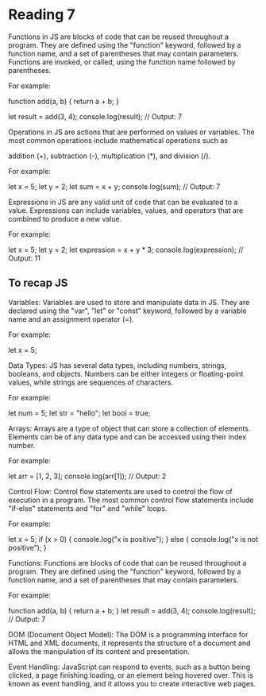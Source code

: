 # Reading 7
Functions in JS are blocks of code that can be reused throughout a program. 
They are defined using the "function" keyword, followed by a function name, and a set of parentheses that may contain parameters.
 Functions are invoked, or called, using the function name followed by parentheses. 
 
 For example:

 function add(a, b) {
  return a + b;
}

let result = add(3, 4);
console.log(result); // Output: 7

Operations in JS are actions that are performed on values or variables. The most common operations include mathematical operations such as 

addition (+), 
subtraction (-), 
multiplication (*), 
and division (/). 

For example:

let x = 5;
let y = 2;
let sum = x + y;
console.log(sum); // Output: 7

Expressions in JS are any valid unit of code that can be evaluated to a value. 
Expressions can include variables, values, and operators that are combined to produce a new value.

 For example:

 let x = 5;
let y = 2;
let expression = x + y * 3;
console.log(expression); // Output: 11

## To recap JS

Variables: Variables are used to store and manipulate data in JS.
 They are declared using the "var", "let" or "const" keyword, followed by a variable name and an assignment operator (=). 
 
 For example:

 let x = 5;

Data Types: JS has several data types, including numbers, strings, booleans, and objects. 
Numbers can be either integers or floating-point values, while strings are sequences of characters.

 For example:

 let num = 5;
let str = "hello";
let bool = true;

Arrays: Arrays are a type of object that can store a collection of elements.
 Elements can be of any data type and can be accessed using their index number. 
 
 For example:

 let arr = [1, 2, 3];
console.log(arr[1]); // Output: 2

Control Flow: Control flow statements are used to control the flow of execution in a program. 
The most common control flow statements include "if-else" statements and "for" and "while" loops. 

For example:

let x = 5;
if (x > 0) {
  console.log("x is positive");
} else {
  console.log("x is not positive");
}

Functions: Functions are blocks of code that can be reused throughout a program. 
They are defined using the "function" keyword, followed by a function name, and a set of parentheses that may contain parameters.

 For example:

 function add(a, b) {
  return a + b;
}
let result = add(3, 4);
console.log(result); // Output: 7

DOM (Document Object Model): The DOM is a programming interface for HTML and XML documents, it represents the structure of a document and allows the manipulation of its content and presentation.


Event Handling: JavaScript can respond to events, such as a button being clicked, a page finishing loading, or an element being hovered over. This is known as event handling, and it allows you to create interactive web pages.
